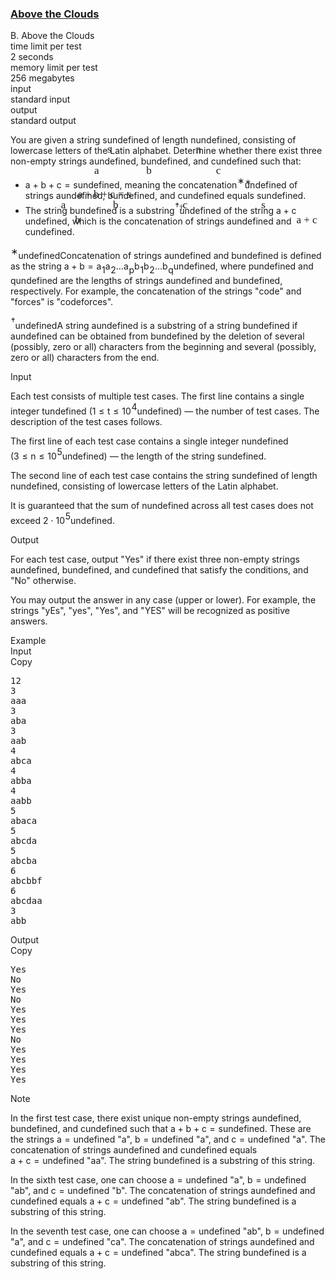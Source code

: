 <h3><a href="https://codeforces.com/contest/2121/problem/B" target="_blank" rel="noopener noreferrer">Above the Clouds</a></h3>
<div class="header"><div class="title">B. Above the Clouds</div><div class="time-limit"><div class="property-title">time limit per test</div>2 seconds</div><div class="memory-limit"><div class="property-title">memory limit per test</div>256 megabytes</div><div class="input-file input-standard"><div class="property-title">input</div>standard input</div><div class="output-file output-standard"><div class="property-title">output</div>standard output</div></div><div><p>You are given a string <span class="MathJax_Preview" style="color: inherit;"><span class="MJXp-math" id="MJXp-Span-1"><span class="MJXp-mi MJXp-italic" id="MJXp-Span-2">s</span></span></span><span class="MathJax MathJax_Processed" id="MathJax-Element-1-Frame" tabindex="0" style=""><nobr><span class="math" id="MathJax-Span-1"><span style="display: inline-block; position: relative; width: 0em; height: 0px; font-size: 122%;"><span style="position: absolute;"><span class="mrow" id="MathJax-Span-2"><span class="mi" id="MathJax-Span-3" style="font-family: MathJax_Math-italic;">s</span></span></span></span></span></nobr></span>undefined of length <span class="MathJax_Preview" style="color: inherit;"><span class="MJXp-math" id="MJXp-Span-3"><span class="MJXp-mi MJXp-italic" id="MJXp-Span-4">n</span></span></span><span class="MathJax MathJax_Processed" id="MathJax-Element-2-Frame" tabindex="0" style=""><nobr><span class="math" id="MathJax-Span-4"><span style="display: inline-block; position: relative; width: 0em; height: 0px; font-size: 122%;"><span style="position: absolute;"><span class="mrow" id="MathJax-Span-5"><span class="mi" id="MathJax-Span-6" style="font-family: MathJax_Math-italic;">n</span></span></span></span></span></nobr></span>undefined, consisting of lowercase letters of the Latin alphabet. Determine whether there exist three <span class="tex-font-style-bf">non-empty</span> strings <span class="MathJax_Preview" style="color: inherit;"><span class="MJXp-math" id="MJXp-Span-5"><span class="MJXp-mi MJXp-italic" id="MJXp-Span-6">a</span></span></span><span class="MathJax MathJax_Processed" id="MathJax-Element-3-Frame" tabindex="0" style=""><nobr><span class="math" id="MathJax-Span-7"><span style="display: inline-block; position: relative; width: 0em; height: 0px; font-size: 122%;"><span style="position: absolute;"><span class="mrow" id="MathJax-Span-8"><span class="mi" id="MathJax-Span-9" style="font-family: MathJax_Math-italic;">a</span></span></span></span></span></nobr></span>undefined, <span class="MathJax_Preview" style="color: inherit;"><span class="MJXp-math" id="MJXp-Span-7"><span class="MJXp-mi MJXp-italic" id="MJXp-Span-8">b</span></span></span><span class="MathJax MathJax_Processed" id="MathJax-Element-4-Frame" tabindex="0" style=""><nobr><span class="math" id="MathJax-Span-10"><span style="display: inline-block; position: relative; width: 0em; height: 0px; font-size: 122%;"><span style="position: absolute;"><span class="mrow" id="MathJax-Span-11"><span class="mi" id="MathJax-Span-12" style="font-family: MathJax_Math-italic;">b</span></span></span></span></span></nobr></span>undefined, and <span class="MathJax_Preview" style="color: inherit;"><span class="MJXp-math" id="MJXp-Span-9"><span class="MJXp-mi MJXp-italic" id="MJXp-Span-10">c</span></span></span><span class="MathJax MathJax_Processed" id="MathJax-Element-5-Frame" tabindex="0" style=""><nobr><span class="math" id="MathJax-Span-13"><span style="display: inline-block; position: relative; width: 0em; height: 0px; font-size: 122%;"><span style="position: absolute;"><span class="mrow" id="MathJax-Span-14"><span class="mi" id="MathJax-Span-15" style="font-family: MathJax_Math-italic;">c</span></span></span></span></span></nobr></span>undefined such that:</p><ul><li> <span class="MathJax_Preview" style="color: inherit;"><span class="MJXp-math" id="MJXp-Span-11"><span class="MJXp-mi MJXp-italic" id="MJXp-Span-12">a</span><span class="MJXp-mo" id="MJXp-Span-13" style="margin-left: 0.267em; margin-right: 0.267em;">+</span><span class="MJXp-mi MJXp-italic" id="MJXp-Span-14">b</span><span class="MJXp-mo" id="MJXp-Span-15" style="margin-left: 0.267em; margin-right: 0.267em;">+</span><span class="MJXp-mi MJXp-italic" id="MJXp-Span-16">c</span><span class="MJXp-mo" id="MJXp-Span-17" style="margin-left: 0.333em; margin-right: 0.333em;">=</span><span class="MJXp-mi MJXp-italic" id="MJXp-Span-18">s</span></span></span><span class="MathJax MathJax_Processed" id="MathJax-Element-6-Frame" tabindex="0" style=""><nobr><span class="math" id="MathJax-Span-16"><span style="display: inline-block; position: relative; width: 0em; height: 0px; font-size: 122%;"><span style="position: absolute;"><span class="mrow" id="MathJax-Span-17"><span class="mi" id="MathJax-Span-18" style="font-family: MathJax_Math-italic;">a</span><span class="mo" id="MathJax-Span-19" style="font-family: MathJax_Main; padding-left: 0.237em;">+</span><span class="mi" id="MathJax-Span-20" style="font-family: MathJax_Math-italic; padding-left: 0.237em;">b</span><span class="mo" id="MathJax-Span-21" style="font-family: MathJax_Main; padding-left: 0.237em;">+</span><span class="mi" id="MathJax-Span-22" style="font-family: MathJax_Math-italic; padding-left: 0.237em;">c</span><span class="mo" id="MathJax-Span-23" style="font-family: MathJax_Main; padding-left: 0.296em;">=</span><span class="mi" id="MathJax-Span-24" style="font-family: MathJax_Math-italic; padding-left: 0.296em;">s</span></span></span></span></span></nobr></span>undefined, meaning the concatenation<span class="MathJax_Preview" style="color: inherit;"><span class="MJXp-math" id="MJXp-Span-19"><span class="MJXp-msubsup" id="MJXp-Span-20"><span class="MJXp-mi" id="MJXp-Span-21" style="margin-right: 0.05em;"></span><span class="MJXp-mrow MJXp-script" id="MJXp-Span-22" style="vertical-align: 0.5em;"><span class="MJXp-mtext" id="MJXp-Span-23">∗</span></span></span></span></span><span class="MathJax MathJax_Processed" id="MathJax-Element-7-Frame" tabindex="0" style=""><nobr><span class="math" id="MathJax-Span-25"><span style="display: inline-block; position: relative; width: 0em; height: 0px; font-size: 122%;"><span style="position: absolute;"><span class="mrow" id="MathJax-Span-26"><span class="msubsup" id="MathJax-Span-27"><span style="display: inline-block; position: relative; width: 0.413em; height: 0px;"><span style="position: absolute; clip: rect(3.809em, 1000em, 4.16em, -999.997em); top: -3.978em; left: 0em;"><span class="mi" id="MathJax-Span-28"></span><span style="display: inline-block; width: 0px; height: 3.984em;"></span></span><span style="position: absolute; top: -4.33em; left: 0em;"><span class="texatom" id="MathJax-Span-29"><span class="mrow" id="MathJax-Span-30"><span class="mtext" id="MathJax-Span-31" style="font-size: 70.7%; font-family: MathJax_Main;">∗</span></span></span><span style="display: inline-block; width: 0px; height: 3.984em;"></span></span></span></span></span></span></span></span></nobr></span>undefined of strings <span class="MathJax_Preview" style="color: inherit;"><span class="MJXp-math" id="MJXp-Span-24"><span class="MJXp-mi MJXp-italic" id="MJXp-Span-25">a</span></span></span><span class="MathJax MathJax_Processed" id="MathJax-Element-8-Frame" tabindex="0" style=""><nobr><span class="math" id="MathJax-Span-32"><span style="display: inline-block; position: relative; width: 0em; height: 0px; font-size: 122%;"><span style="position: absolute;"><span class="mrow" id="MathJax-Span-33"><span class="mi" id="MathJax-Span-34" style="font-family: MathJax_Math-italic;">a</span></span></span></span></span></nobr></span>undefined, <span class="MathJax_Preview" style="color: inherit;"><span class="MJXp-math" id="MJXp-Span-26"><span class="MJXp-mi MJXp-italic" id="MJXp-Span-27">b</span></span></span><span class="MathJax MathJax_Processed" id="MathJax-Element-9-Frame" tabindex="0" style=""><nobr><span class="math" id="MathJax-Span-35"><span style="display: inline-block; position: relative; width: 0em; height: 0px; font-size: 122%;"><span style="position: absolute;"><span class="mrow" id="MathJax-Span-36"><span class="mi" id="MathJax-Span-37" style="font-family: MathJax_Math-italic;">b</span></span></span></span></span></nobr></span>undefined, and <span class="MathJax_Preview" style="color: inherit;"><span class="MJXp-math" id="MJXp-Span-28"><span class="MJXp-mi MJXp-italic" id="MJXp-Span-29">c</span></span></span><span class="MathJax MathJax_Processed" id="MathJax-Element-10-Frame" tabindex="0" style=""><nobr><span class="math" id="MathJax-Span-38"><span style="display: inline-block; position: relative; width: 0em; height: 0px; font-size: 122%;"><span style="position: absolute;"><span class="mrow" id="MathJax-Span-39"><span class="mi" id="MathJax-Span-40" style="font-family: MathJax_Math-italic;">c</span></span></span></span></span></nobr></span>undefined equals <span class="MathJax_Preview" style="color: inherit;"><span class="MJXp-math" id="MJXp-Span-30"><span class="MJXp-mi MJXp-italic" id="MJXp-Span-31">s</span></span></span><span class="MathJax MathJax_Processed" id="MathJax-Element-11-Frame" tabindex="0" style=""><nobr><span class="math" id="MathJax-Span-41"><span style="display: inline-block; position: relative; width: 0em; height: 0px; font-size: 122%;"><span style="position: absolute;"><span class="mrow" id="MathJax-Span-42"><span class="mi" id="MathJax-Span-43" style="font-family: MathJax_Math-italic;">s</span></span></span></span></span></nobr></span>undefined.</li><li> The string <span class="MathJax_Preview" style="color: inherit;"><span class="MJXp-math" id="MJXp-Span-32"><span class="MJXp-mi MJXp-italic" id="MJXp-Span-33">b</span></span></span><span class="MathJax MathJax_Processed" id="MathJax-Element-12-Frame" tabindex="0" style=""><nobr><span class="math" id="MathJax-Span-44"><span style="display: inline-block; position: relative; width: 0em; height: 0px; font-size: 122%;"><span style="position: absolute;"><span class="mrow" id="MathJax-Span-45"><span class="mi" id="MathJax-Span-46" style="font-family: MathJax_Math-italic;">b</span></span></span></span></span></nobr></span>undefined is a substring<span class="MathJax_Preview" style="color: inherit;"><span class="MJXp-math" id="MJXp-Span-34"><span class="MJXp-msubsup" id="MJXp-Span-35"><span class="MJXp-mi" id="MJXp-Span-36" style="margin-right: 0.05em;"></span><span class="MJXp-mrow MJXp-script" id="MJXp-Span-37" style="vertical-align: 0.5em;"><span class="MJXp-mtext" id="MJXp-Span-38">†</span></span></span></span></span><span class="MathJax MathJax_Processed" id="MathJax-Element-13-Frame" tabindex="0" style=""><nobr><span class="math" id="MathJax-Span-47"><span style="display: inline-block; position: relative; width: 0em; height: 0px; font-size: 122%;"><span style="position: absolute;"><span class="mrow" id="MathJax-Span-48"><span class="msubsup" id="MathJax-Span-49"><span style="display: inline-block; position: relative; width: 0.413em; height: 0px;"><span style="position: absolute; clip: rect(3.809em, 1000em, 4.16em, -999.997em); top: -3.978em; left: 0em;"><span class="mi" id="MathJax-Span-50"></span><span style="display: inline-block; width: 0px; height: 3.984em;"></span></span><span style="position: absolute; top: -4.33em; left: 0em;"><span class="texatom" id="MathJax-Span-51"><span class="mrow" id="MathJax-Span-52"><span class="mtext" id="MathJax-Span-53" style="font-size: 70.7%; font-family: MathJax_Main;">†</span></span></span><span style="display: inline-block; width: 0px; height: 3.984em;"></span></span></span></span></span></span></span></span></nobr></span>undefined of the string <span class="MathJax_Preview" style="color: inherit;"><span class="MJXp-math" id="MJXp-Span-39"><span class="MJXp-mi MJXp-italic" id="MJXp-Span-40">a</span><span class="MJXp-mo" id="MJXp-Span-41" style="margin-left: 0.267em; margin-right: 0.267em;">+</span><span class="MJXp-mi MJXp-italic" id="MJXp-Span-42">c</span></span></span><span class="MathJax MathJax_Processed" id="MathJax-Element-14-Frame" tabindex="0" style=""><nobr><span class="math" id="MathJax-Span-54"><span style="display: inline-block; position: relative; width: 0em; height: 0px; font-size: 122%;"><span style="position: absolute;"><span class="mrow" id="MathJax-Span-55"><span class="mi" id="MathJax-Span-56" style="font-family: MathJax_Math-italic;">a</span><span class="mo" id="MathJax-Span-57" style="font-family: MathJax_Main; padding-left: 0.237em;">+</span><span class="mi" id="MathJax-Span-58" style="font-family: MathJax_Math-italic; padding-left: 0.237em;">c</span></span></span></span></span></nobr></span>undefined, which is the concatenation of strings <span class="MathJax_Preview" style="color: inherit;"><span class="MJXp-math" id="MJXp-Span-43"><span class="MJXp-mi MJXp-italic" id="MJXp-Span-44">a</span></span></span><span class="MathJax MathJax_Processing" id="MathJax-Element-15-Frame" tabindex="0"></span>undefined and <span class="MathJax_Preview" style="color: inherit;"><span class="MJXp-math" id="MJXp-Span-45"><span class="MJXp-mi MJXp-italic" id="MJXp-Span-46">c</span></span></span><span class="MathJax MathJax_Processing" id="MathJax-Element-16-Frame" tabindex="0"></span>undefined. </li></ul><div class="statement-footnote"><p><span class="MathJax_Preview" style="color: inherit;"><span class="MJXp-math" id="MJXp-Span-47"><span class="MJXp-msubsup" id="MJXp-Span-48"><span class="MJXp-mi" id="MJXp-Span-49" style="margin-right: 0.05em;"></span><span class="MJXp-mrow MJXp-script" id="MJXp-Span-50" style="vertical-align: 0.5em;"><span class="MJXp-mtext" id="MJXp-Span-51">∗</span></span></span></span></span><span class="MathJax MathJax_Processing" id="MathJax-Element-17-Frame" tabindex="0"></span>undefinedConcatenation of strings <span class="MathJax_Preview" style="color: inherit;"><span class="MJXp-math" id="MJXp-Span-52"><span class="MJXp-mi MJXp-italic" id="MJXp-Span-53">a</span></span></span><span class="MathJax MathJax_Processing" id="MathJax-Element-18-Frame" tabindex="0"></span>undefined and <span class="MathJax_Preview" style="color: inherit;"><span class="MJXp-math" id="MJXp-Span-54"><span class="MJXp-mi MJXp-italic" id="MJXp-Span-55">b</span></span></span><span class="MathJax MathJax_Processing" id="MathJax-Element-19-Frame" tabindex="0"></span>undefined is defined as the string <span class="MathJax_Preview" style="color: inherit;"><span class="MJXp-math" id="MJXp-Span-56"><span class="MJXp-mi MJXp-italic" id="MJXp-Span-57">a</span><span class="MJXp-mo" id="MJXp-Span-58" style="margin-left: 0.267em; margin-right: 0.267em;">+</span><span class="MJXp-mi MJXp-italic" id="MJXp-Span-59">b</span><span class="MJXp-mo" id="MJXp-Span-60" style="margin-left: 0.333em; margin-right: 0.333em;">=</span><span class="MJXp-msubsup" id="MJXp-Span-61"><span class="MJXp-mi MJXp-italic" id="MJXp-Span-62" style="margin-right: 0.05em;">a</span><span class="MJXp-mn MJXp-script" id="MJXp-Span-63" style="vertical-align: -0.4em;">1</span></span><span class="MJXp-msubsup" id="MJXp-Span-64"><span class="MJXp-mi MJXp-italic" id="MJXp-Span-65" style="margin-right: 0.05em;">a</span><span class="MJXp-mn MJXp-script" id="MJXp-Span-66" style="vertical-align: -0.4em;">2</span></span><span class="MJXp-mo" id="MJXp-Span-67" style="margin-left: 0em; margin-right: 0em;">…</span><span class="MJXp-msubsup" id="MJXp-Span-68"><span class="MJXp-mi MJXp-italic" id="MJXp-Span-69" style="margin-right: 0.05em;">a</span><span class="MJXp-mi MJXp-italic MJXp-script" id="MJXp-Span-70" style="vertical-align: -0.4em;">p</span></span><span class="MJXp-msubsup" id="MJXp-Span-71"><span class="MJXp-mi MJXp-italic" id="MJXp-Span-72" style="margin-right: 0.05em;">b</span><span class="MJXp-mn MJXp-script" id="MJXp-Span-73" style="vertical-align: -0.4em;">1</span></span><span class="MJXp-msubsup" id="MJXp-Span-74"><span class="MJXp-mi MJXp-italic" id="MJXp-Span-75" style="margin-right: 0.05em;">b</span><span class="MJXp-mn MJXp-script" id="MJXp-Span-76" style="vertical-align: -0.4em;">2</span></span><span class="MJXp-mo" id="MJXp-Span-77" style="margin-left: 0em; margin-right: 0em;">…</span><span class="MJXp-msubsup" id="MJXp-Span-78"><span class="MJXp-mi MJXp-italic" id="MJXp-Span-79" style="margin-right: 0.05em;">b</span><span class="MJXp-mi MJXp-italic MJXp-script" id="MJXp-Span-80" style="vertical-align: -0.4em;">q</span></span></span></span><span class="MathJax MathJax_Processing" id="MathJax-Element-20-Frame" tabindex="0"></span>undefined, where <span class="MathJax_Preview" style="color: inherit;"><span class="MJXp-math" id="MJXp-Span-81"><span class="MJXp-mi MJXp-italic" id="MJXp-Span-82">p</span></span></span><span class="MathJax MathJax_Processing" id="MathJax-Element-21-Frame" tabindex="0"></span>undefined and <span class="MathJax_Preview" style="color: inherit;"><span class="MJXp-math" id="MJXp-Span-83"><span class="MJXp-mi MJXp-italic" id="MJXp-Span-84">q</span></span></span><span class="MathJax MathJax_Processing" id="MathJax-Element-22-Frame" tabindex="0"></span>undefined are the lengths of strings <span class="MathJax_Preview" style="color: inherit;"><span class="MJXp-math" id="MJXp-Span-85"><span class="MJXp-mi MJXp-italic" id="MJXp-Span-86">a</span></span></span><span class="MathJax MathJax_Processing" id="MathJax-Element-23-Frame" tabindex="0"></span>undefined and <span class="MathJax_Preview" style="color: inherit;"><span class="MJXp-math" id="MJXp-Span-87"><span class="MJXp-mi MJXp-italic" id="MJXp-Span-88">b</span></span></span><span class="MathJax MathJax_Processing" id="MathJax-Element-24-Frame" tabindex="0"></span>undefined, respectively. For example, the concatenation of the strings "<span class="tex-font-style-tt">code</span>" and "<span class="tex-font-style-tt">forces</span>" is "<span class="tex-font-style-tt">codeforces</span>". </p><p><span class="MathJax_Preview" style="color: inherit;"><span class="MJXp-math" id="MJXp-Span-89"><span class="MJXp-msubsup" id="MJXp-Span-90"><span class="MJXp-mi" id="MJXp-Span-91" style="margin-right: 0.05em;"></span><span class="MJXp-mrow MJXp-script" id="MJXp-Span-92" style="vertical-align: 0.5em;"><span class="MJXp-mtext" id="MJXp-Span-93">†</span></span></span></span></span><span class="MathJax MathJax_Processing" id="MathJax-Element-25-Frame" tabindex="0"></span>undefinedA string <span class="MathJax_Preview" style="color: inherit;"><span class="MJXp-math" id="MJXp-Span-94"><span class="MJXp-mi MJXp-italic" id="MJXp-Span-95">a</span></span></span><span class="MathJax MathJax_Processing" id="MathJax-Element-26-Frame" tabindex="0"></span>undefined is a substring of a string <span class="MathJax_Preview" style="color: inherit;"><span class="MJXp-math" id="MJXp-Span-96"><span class="MJXp-mi MJXp-italic" id="MJXp-Span-97">b</span></span></span><span class="MathJax MathJax_Processing" id="MathJax-Element-27-Frame" tabindex="0"></span>undefined if <span class="MathJax_Preview" style="color: inherit;"><span class="MJXp-math" id="MJXp-Span-98"><span class="MJXp-mi MJXp-italic" id="MJXp-Span-99">a</span></span></span><span class="MathJax MathJax_Processing" id="MathJax-Element-28-Frame" tabindex="0"></span>undefined can be obtained from <span class="MathJax_Preview" style="color: inherit;"><span class="MJXp-math" id="MJXp-Span-100"><span class="MJXp-mi MJXp-italic" id="MJXp-Span-101">b</span></span></span><span class="MathJax MathJax_Processing" id="MathJax-Element-29-Frame" tabindex="0"></span>undefined by the deletion of several (possibly, zero or all) characters from the beginning and several (possibly, zero or all) characters from the end. </p></div></div><div class="input-specification"><div class="section-title">Input</div><p>Each test consists of multiple test cases. The first line contains a single integer <span class="MathJax_Preview" style="color: inherit;"><span class="MJXp-math" id="MJXp-Span-102"><span class="MJXp-mi MJXp-italic" id="MJXp-Span-103">t</span></span></span><span class="MathJax MathJax_Processing" id="MathJax-Element-30-Frame" tabindex="0"></span>undefined (<span class="MathJax_Preview" style="color: inherit;"><span class="MJXp-math" id="MJXp-Span-104"><span class="MJXp-mn" id="MJXp-Span-105">1</span><span class="MJXp-mo" id="MJXp-Span-106" style="margin-left: 0.333em; margin-right: 0.333em;">≤</span><span class="MJXp-mi MJXp-italic" id="MJXp-Span-107">t</span><span class="MJXp-mo" id="MJXp-Span-108" style="margin-left: 0.333em; margin-right: 0.333em;">≤</span><span class="MJXp-msubsup" id="MJXp-Span-109"><span class="MJXp-mn" id="MJXp-Span-110" style="margin-right: 0.05em;">10</span><span class="MJXp-mn MJXp-script" id="MJXp-Span-111" style="vertical-align: 0.5em;">4</span></span></span></span><span class="MathJax MathJax_Processing" id="MathJax-Element-31-Frame" tabindex="0"></span>undefined)&nbsp;— the number of test cases. The description of the test cases follows.</p><p>The first line of each test case contains a single integer <span class="MathJax_Preview" style="color: inherit;"><span class="MJXp-math" id="MJXp-Span-112"><span class="MJXp-mi MJXp-italic" id="MJXp-Span-113">n</span></span></span><span class="MathJax MathJax_Processing" id="MathJax-Element-32-Frame" tabindex="0"></span>undefined (<span class="MathJax_Preview" style="color: inherit;"><span class="MJXp-math" id="MJXp-Span-114"><span class="MJXp-mn" id="MJXp-Span-115">3</span><span class="MJXp-mo" id="MJXp-Span-116" style="margin-left: 0.333em; margin-right: 0.333em;">≤</span><span class="MJXp-mi MJXp-italic" id="MJXp-Span-117">n</span><span class="MJXp-mo" id="MJXp-Span-118" style="margin-left: 0.333em; margin-right: 0.333em;">≤</span><span class="MJXp-msubsup" id="MJXp-Span-119"><span class="MJXp-mn" id="MJXp-Span-120" style="margin-right: 0.05em;">10</span><span class="MJXp-mn MJXp-script" id="MJXp-Span-121" style="vertical-align: 0.5em;">5</span></span></span></span><span class="MathJax MathJax_Processing" id="MathJax-Element-33-Frame" tabindex="0"></span>undefined)&nbsp;— the length of the string <span class="MathJax_Preview" style="color: inherit;"><span class="MJXp-math" id="MJXp-Span-122"><span class="MJXp-mi MJXp-italic" id="MJXp-Span-123">s</span></span></span><span class="MathJax MathJax_Processing" id="MathJax-Element-34-Frame" tabindex="0"></span>undefined. </p><p>The second line of each test case contains the string <span class="MathJax_Preview" style="color: inherit;"><span class="MJXp-math" id="MJXp-Span-124"><span class="MJXp-mi MJXp-italic" id="MJXp-Span-125">s</span></span></span><span class="MathJax MathJax_Processing" id="MathJax-Element-35-Frame" tabindex="0"></span>undefined of length <span class="MathJax_Preview" style="color: inherit;"><span class="MJXp-math" id="MJXp-Span-126"><span class="MJXp-mi MJXp-italic" id="MJXp-Span-127">n</span></span></span><span class="MathJax MathJax_Processing" id="MathJax-Element-36-Frame" tabindex="0"></span>undefined, consisting of lowercase letters of the Latin alphabet. </p><p>It is guaranteed that the sum of <span class="MathJax_Preview" style="color: inherit;"><span class="MJXp-math" id="MJXp-Span-128"><span class="MJXp-mi MJXp-italic" id="MJXp-Span-129">n</span></span></span><span class="MathJax MathJax_Processing" id="MathJax-Element-37-Frame" tabindex="0"></span>undefined across all test cases does not exceed <span class="MathJax_Preview" style="color: inherit;"><span class="MJXp-math" id="MJXp-Span-130"><span class="MJXp-mn" id="MJXp-Span-131">2</span><span class="MJXp-mo" id="MJXp-Span-132" style="margin-left: 0.267em; margin-right: 0.267em;">⋅</span><span class="MJXp-msubsup" id="MJXp-Span-133"><span class="MJXp-mn" id="MJXp-Span-134" style="margin-right: 0.05em;">10</span><span class="MJXp-mn MJXp-script" id="MJXp-Span-135" style="vertical-align: 0.5em;">5</span></span></span></span><span class="MathJax MathJax_Processing" id="MathJax-Element-38-Frame" tabindex="0"></span>undefined.</p></div><div class="output-specification"><div class="section-title">Output</div><p>For each test case, output "<span class="tex-font-style-tt">Yes</span>" if there exist three non-empty strings <span class="MathJax_Preview" style="color: inherit;"><span class="MJXp-math" id="MJXp-Span-136"><span class="MJXp-mi MJXp-italic" id="MJXp-Span-137">a</span></span></span><span class="MathJax MathJax_Processing" id="MathJax-Element-39-Frame" tabindex="0"></span>undefined, <span class="MathJax_Preview" style="color: inherit;"><span class="MJXp-math" id="MJXp-Span-138"><span class="MJXp-mi MJXp-italic" id="MJXp-Span-139">b</span></span></span><span class="MathJax MathJax_Processing" id="MathJax-Element-40-Frame" tabindex="0"></span>undefined, and <span class="MathJax_Preview" style="color: inherit;"><span class="MJXp-math" id="MJXp-Span-140"><span class="MJXp-mi MJXp-italic" id="MJXp-Span-141">c</span></span></span><span class="MathJax MathJax_Processing" id="MathJax-Element-41-Frame" tabindex="0"></span>undefined that satisfy the conditions, and "<span class="tex-font-style-tt">No</span>" otherwise. </p><p>You may output the answer in any case (upper or lower). For example, the strings "<span class="tex-font-style-tt">yEs</span>", "<span class="tex-font-style-tt">yes</span>", "<span class="tex-font-style-tt">Yes</span>", and "<span class="tex-font-style-tt">YES</span>" will be recognized as positive answers.</p></div><div class="sample-tests"><div class="section-title">Example</div><div class="sample-test"><div class="input"><div class="title">Input<div title="Copy" data-clipboard-target="#id00756209691770137" id="id008129599355323673" class="input-output-copier">Copy</div></div><pre id="id00756209691770137"><div class="test-example-line test-example-line-even test-example-line-0">12</div><div class="test-example-line test-example-line-odd test-example-line-1">3</div><div class="test-example-line test-example-line-odd test-example-line-1">aaa</div><div class="test-example-line test-example-line-even test-example-line-2">3</div><div class="test-example-line test-example-line-even test-example-line-2">aba</div><div class="test-example-line test-example-line-odd test-example-line-3">3</div><div class="test-example-line test-example-line-odd test-example-line-3">aab</div><div class="test-example-line test-example-line-even test-example-line-4">4</div><div class="test-example-line test-example-line-even test-example-line-4">abca</div><div class="test-example-line test-example-line-odd test-example-line-5">4</div><div class="test-example-line test-example-line-odd test-example-line-5">abba</div><div class="test-example-line test-example-line-even test-example-line-6">4</div><div class="test-example-line test-example-line-even test-example-line-6">aabb</div><div class="test-example-line test-example-line-odd test-example-line-7">5</div><div class="test-example-line test-example-line-odd test-example-line-7">abaca</div><div class="test-example-line test-example-line-even test-example-line-8">5</div><div class="test-example-line test-example-line-even test-example-line-8">abcda</div><div class="test-example-line test-example-line-odd test-example-line-9">5</div><div class="test-example-line test-example-line-odd test-example-line-9">abcba</div><div class="test-example-line test-example-line-even test-example-line-10">6</div><div class="test-example-line test-example-line-even test-example-line-10">abcbbf</div><div class="test-example-line test-example-line-odd test-example-line-11">6</div><div class="test-example-line test-example-line-odd test-example-line-11">abcdaa</div><div class="test-example-line test-example-line-even test-example-line-12">3</div><div class="test-example-line test-example-line-even test-example-line-12">abb</div></pre></div><div class="output"><div class="title">Output<div title="Copy" data-clipboard-target="#id008590633619520123" id="id004734906492578602" class="input-output-copier">Copy</div></div><pre id="id008590633619520123">Yes
No
Yes
No
Yes
Yes
Yes
No
Yes
Yes
Yes
Yes
</pre></div></div></div><div class="note"><div class="section-title">Note</div><p>In the first test case, there exist unique non-empty strings <span class="MathJax_Preview" style="color: inherit;"><span class="MJXp-math" id="MJXp-Span-142"><span class="MJXp-mi MJXp-italic" id="MJXp-Span-143">a</span></span></span><span class="MathJax MathJax_Processing" id="MathJax-Element-42-Frame" tabindex="0"></span>undefined, <span class="MathJax_Preview" style="color: inherit;"><span class="MJXp-math" id="MJXp-Span-144"><span class="MJXp-mi MJXp-italic" id="MJXp-Span-145">b</span></span></span><span class="MathJax MathJax_Processing" id="MathJax-Element-43-Frame" tabindex="0"></span>undefined, and <span class="MathJax_Preview" style="color: inherit;"><span class="MJXp-math" id="MJXp-Span-146"><span class="MJXp-mi MJXp-italic" id="MJXp-Span-147">c</span></span></span><span class="MathJax MathJax_Processing" id="MathJax-Element-44-Frame" tabindex="0"></span>undefined such that <span class="MathJax_Preview" style="color: inherit;"><span class="MJXp-math" id="MJXp-Span-148"><span class="MJXp-mi MJXp-italic" id="MJXp-Span-149">a</span><span class="MJXp-mo" id="MJXp-Span-150" style="margin-left: 0.267em; margin-right: 0.267em;">+</span><span class="MJXp-mi MJXp-italic" id="MJXp-Span-151">b</span><span class="MJXp-mo" id="MJXp-Span-152" style="margin-left: 0.267em; margin-right: 0.267em;">+</span><span class="MJXp-mi MJXp-italic" id="MJXp-Span-153">c</span><span class="MJXp-mo" id="MJXp-Span-154" style="margin-left: 0.333em; margin-right: 0.333em;">=</span><span class="MJXp-mi MJXp-italic" id="MJXp-Span-155">s</span></span></span><span class="MathJax MathJax_Processing" id="MathJax-Element-45-Frame" tabindex="0"></span>undefined. These are the strings <span class="MathJax_Preview" style="color: inherit;"><span class="MJXp-math" id="MJXp-Span-156"><span class="MJXp-mi MJXp-italic" id="MJXp-Span-157">a</span><span class="MJXp-mo" id="MJXp-Span-158" style="margin-left: 0.333em; margin-right: 0.333em;">=</span></span></span><span class="MathJax MathJax_Processing" id="MathJax-Element-46-Frame" tabindex="0"></span>undefined "<span class="tex-font-style-tt">a</span>", <span class="MathJax_Preview" style="color: inherit;"><span class="MJXp-math" id="MJXp-Span-159"><span class="MJXp-mi MJXp-italic" id="MJXp-Span-160">b</span><span class="MJXp-mo" id="MJXp-Span-161" style="margin-left: 0.333em; margin-right: 0.333em;">=</span></span></span><span class="MathJax MathJax_Processing" id="MathJax-Element-47-Frame" tabindex="0"></span>undefined "<span class="tex-font-style-tt">a</span>", and <span class="MathJax_Preview" style="color: inherit;"><span class="MJXp-math" id="MJXp-Span-162"><span class="MJXp-mi MJXp-italic" id="MJXp-Span-163">c</span><span class="MJXp-mo" id="MJXp-Span-164" style="margin-left: 0.333em; margin-right: 0.333em;">=</span></span></span><span class="MathJax MathJax_Processing" id="MathJax-Element-48-Frame" tabindex="0"></span>undefined "<span class="tex-font-style-tt">a</span>". The concatenation of strings <span class="MathJax_Preview" style="color: inherit;"><span class="MJXp-math" id="MJXp-Span-165"><span class="MJXp-mi MJXp-italic" id="MJXp-Span-166">a</span></span></span><span class="MathJax MathJax_Processing" id="MathJax-Element-49-Frame" tabindex="0"></span>undefined and <span class="MathJax_Preview" style="color: inherit;"><span class="MJXp-math" id="MJXp-Span-167"><span class="MJXp-mi MJXp-italic" id="MJXp-Span-168">c</span></span></span><span class="MathJax MathJax_Processing" id="MathJax-Element-50-Frame" tabindex="0"></span>undefined equals <span class="MathJax_Preview" style="color: inherit;"><span class="MJXp-math" id="MJXp-Span-169"><span class="MJXp-mi MJXp-italic" id="MJXp-Span-170">a</span><span class="MJXp-mo" id="MJXp-Span-171" style="margin-left: 0.267em; margin-right: 0.267em;">+</span><span class="MJXp-mi MJXp-italic" id="MJXp-Span-172">c</span><span class="MJXp-mo" id="MJXp-Span-173" style="margin-left: 0.333em; margin-right: 0.333em;">=</span></span></span><span class="MathJax MathJax_Processing" id="MathJax-Element-51-Frame" tabindex="0"></span>undefined "<span class="tex-font-style-tt">aa</span>". The string <span class="MathJax_Preview" style="color: inherit;"><span class="MJXp-math" id="MJXp-Span-174"><span class="MJXp-mi MJXp-italic" id="MJXp-Span-175">b</span></span></span><span class="MathJax MathJax_Processing" id="MathJax-Element-52-Frame" tabindex="0"></span>undefined is a substring of this string. </p><p>In the sixth test case, one can choose <span class="MathJax_Preview" style="color: inherit;"><span class="MJXp-math" id="MJXp-Span-176"><span class="MJXp-mi MJXp-italic" id="MJXp-Span-177">a</span><span class="MJXp-mo" id="MJXp-Span-178" style="margin-left: 0.333em; margin-right: 0.333em;">=</span></span></span><span class="MathJax MathJax_Processing" id="MathJax-Element-53-Frame" tabindex="0"></span>undefined "<span class="tex-font-style-tt">a</span>", <span class="MathJax_Preview" style="color: inherit;"><span class="MJXp-math" id="MJXp-Span-179"><span class="MJXp-mi MJXp-italic" id="MJXp-Span-180">b</span><span class="MJXp-mo" id="MJXp-Span-181" style="margin-left: 0.333em; margin-right: 0.333em;">=</span></span></span><span class="MathJax MathJax_Processing" id="MathJax-Element-54-Frame" tabindex="0"></span>undefined "<span class="tex-font-style-tt">ab</span>", and <span class="MathJax_Preview" style="color: inherit;"><span class="MJXp-math" id="MJXp-Span-182"><span class="MJXp-mi MJXp-italic" id="MJXp-Span-183">c</span><span class="MJXp-mo" id="MJXp-Span-184" style="margin-left: 0.333em; margin-right: 0.333em;">=</span></span></span><span class="MathJax MathJax_Processing" id="MathJax-Element-55-Frame" tabindex="0"></span>undefined "<span class="tex-font-style-tt">b</span>". The concatenation of strings <span class="MathJax_Preview" style="color: inherit;"><span class="MJXp-math" id="MJXp-Span-185"><span class="MJXp-mi MJXp-italic" id="MJXp-Span-186">a</span></span></span><span class="MathJax MathJax_Processing" id="MathJax-Element-56-Frame" tabindex="0"></span>undefined and <span class="MathJax_Preview" style="color: inherit;"><span class="MJXp-math" id="MJXp-Span-187"><span class="MJXp-mi MJXp-italic" id="MJXp-Span-188">c</span></span></span><span class="MathJax MathJax_Processing" id="MathJax-Element-57-Frame" tabindex="0"></span>undefined equals <span class="MathJax_Preview" style="color: inherit;"><span class="MJXp-math" id="MJXp-Span-189"><span class="MJXp-mi MJXp-italic" id="MJXp-Span-190">a</span><span class="MJXp-mo" id="MJXp-Span-191" style="margin-left: 0.267em; margin-right: 0.267em;">+</span><span class="MJXp-mi MJXp-italic" id="MJXp-Span-192">c</span><span class="MJXp-mo" id="MJXp-Span-193" style="margin-left: 0.333em; margin-right: 0.333em;">=</span></span></span><span class="MathJax MathJax_Processing" id="MathJax-Element-58-Frame" tabindex="0"></span>undefined "<span class="tex-font-style-tt">ab</span>". The string <span class="MathJax_Preview" style="color: inherit;"><span class="MJXp-math" id="MJXp-Span-194"><span class="MJXp-mi MJXp-italic" id="MJXp-Span-195">b</span></span></span><span class="MathJax MathJax_Processing" id="MathJax-Element-59-Frame" tabindex="0"></span>undefined is a substring of this string. </p><p>In the seventh test case, one can choose <span class="MathJax_Preview" style="color: inherit;"><span class="MJXp-math" id="MJXp-Span-196"><span class="MJXp-mi MJXp-italic" id="MJXp-Span-197">a</span><span class="MJXp-mo" id="MJXp-Span-198" style="margin-left: 0.333em; margin-right: 0.333em;">=</span></span></span><span class="MathJax MathJax_Processing" id="MathJax-Element-60-Frame" tabindex="0"></span>undefined "<span class="tex-font-style-tt">ab</span>", <span class="MathJax_Preview" style="color: inherit;"><span class="MJXp-math" id="MJXp-Span-199"><span class="MJXp-mi MJXp-italic" id="MJXp-Span-200">b</span><span class="MJXp-mo" id="MJXp-Span-201" style="margin-left: 0.333em; margin-right: 0.333em;">=</span></span></span><span class="MathJax MathJax_Processing" id="MathJax-Element-61-Frame" tabindex="0"></span>undefined "<span class="tex-font-style-tt">a</span>", and <span class="MathJax_Preview" style="color: inherit;"><span class="MJXp-math" id="MJXp-Span-202"><span class="MJXp-mi MJXp-italic" id="MJXp-Span-203">c</span><span class="MJXp-mo" id="MJXp-Span-204" style="margin-left: 0.333em; margin-right: 0.333em;">=</span></span></span><span class="MathJax MathJax_Processing" id="MathJax-Element-62-Frame" tabindex="0"></span>undefined "<span class="tex-font-style-tt">ca</span>". The concatenation of strings <span class="MathJax_Preview" style="color: inherit;"><span class="MJXp-math" id="MJXp-Span-205"><span class="MJXp-mi MJXp-italic" id="MJXp-Span-206">a</span></span></span><span class="MathJax MathJax_Processing" id="MathJax-Element-63-Frame" tabindex="0"></span>undefined and <span class="MathJax_Preview" style="color: inherit;"><span class="MJXp-math" id="MJXp-Span-207"><span class="MJXp-mi MJXp-italic" id="MJXp-Span-208">c</span></span></span><span class="MathJax MathJax_Processing" id="MathJax-Element-64-Frame" tabindex="0"></span>undefined equals <span class="MathJax_Preview" style="color: inherit;"><span class="MJXp-math" id="MJXp-Span-209"><span class="MJXp-mi MJXp-italic" id="MJXp-Span-210">a</span><span class="MJXp-mo" id="MJXp-Span-211" style="margin-left: 0.267em; margin-right: 0.267em;">+</span><span class="MJXp-mi MJXp-italic" id="MJXp-Span-212">c</span><span class="MJXp-mo" id="MJXp-Span-213" style="margin-left: 0.333em; margin-right: 0.333em;">=</span></span></span><span class="MathJax MathJax_Processing" id="MathJax-Element-65-Frame" tabindex="0"></span>undefined "<span class="tex-font-style-tt">abca</span>". The string <span class="MathJax_Preview" style="color: inherit;"><span class="MJXp-math" id="MJXp-Span-214"><span class="MJXp-mi MJXp-italic" id="MJXp-Span-215">b</span></span></span><span class="MathJax MathJax_Processing" id="MathJax-Element-66-Frame" tabindex="0"></span>undefined is a substring of this string.</p></div>